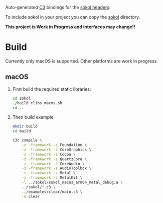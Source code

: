 Auto-generated [C3](https://c3-lang.org/) bindings for the [sokol headers](https://github.com/floooh/sokol).

To include sokol in your project you can copy the [sokol](sokol/) directory.

**This project is Work in Progress and interfaces may change!!**

# Build

Currently only macOS is supported. Other platforms are work in progress.

## macOS

1. First build the required static libraries:
    ```sh
    cd sokol
    ./build_clibs_macos.sh
    cd ..
    ```

2. Then build example 
    ```sh
    mkdir build
    cd build

    c3c compile \
        -z -framework -z Foundation \
        -z -framework -z CoreGraphics \
        -z -framework -z Cocoa \
        -z -framework -z QuartzCore \
        -z -framework -z CoreAudio \
        -z -framework -z AudioToolbox \
        -z -framework -z Metal \
        -z -framework -z MetalKit \
        -l ../sokol/sokol_macos_arm64_metal_debug.a \
        ../sokol/*.c3 \
        ../examples/clear/main.c3 \
        -o clear
    ```
